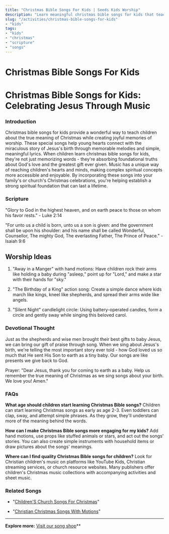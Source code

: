 ```yaml
---
title: "Christmas Bible Songs For Kids | Seeds Kids Worship"
description: "Learn meaningful christmas bible songs for kids that teach Scripture through music. Interactive worship resources for kids and families."
slug: "/activities/christmas-bible-songs-for-kids"
- "kids"
tags:
- "kids"
- "christmas"
- "scripture"
- "songs"
---
```


# Christmas Bible Songs For Kids

# Christmas Bible Songs for Kids: Celebrating Jesus Through Music

### Introduction
Christmas bible songs for kids provide a wonderful way to teach children about the true meaning of Christmas while creating joyful memories of worship. These special songs help young hearts connect with the miraculous story of Jesus's birth through memorable melodies and simple, meaningful lyrics. When children learn christmas bible songs for kids, they're not just memorizing words - they're absorbing foundational truths about God's love and the greatest gift ever given. Music has a unique way of reaching children's hearts and minds, making complex spiritual concepts more accessible and enjoyable. By incorporating these songs into your family's or church's Christmas celebrations, you're helping establish a strong spiritual foundation that can last a lifetime.

### Scripture
"Glory to God in the highest heaven, and on earth peace to those on whom his favor rests." - Luke 2:14

"For unto us a child is born, unto us a son is given: and the government shall be upon his shoulder: and his name shall be called Wonderful, Counsellor, The mighty God, The everlasting Father, The Prince of Peace." - Isaiah 9:6

## Worship Ideas
1. "Away in a Manger" with hand motions: Have children rock their arms like holding a baby during "asleep," point up for "Lord," and make a star with their hands for "sky."

2. "The Birthday of a King" action song: Create a simple dance where kids march like kings, kneel like shepherds, and spread their arms wide like angels.

3. "Silent Night" candlelight circle: Using battery-operated candles, form a circle and gently sway while singing this beloved carol.

### Devotional Thought
Just as the shepherds and wise men brought their best gifts to baby Jesus, we can bring our gift of praise through song. When we sing about Jesus's birth, we're telling the most important story ever told - how God loved us so much that He sent His Son to earth as a tiny baby. Our songs are like presents we give back to God.

Prayer: "Dear Jesus, thank you for coming to earth as a baby. Help us remember the true meaning of Christmas as we sing songs about your birth. We love you! Amen."

### FAQs
**What age should children start learning Christmas Bible songs?**
Children can start learning Christmas songs as early as age 2-3. Even toddlers can clap, sway, and attempt simple phrases. As they grow, they'll understand more of the meaning behind the words.

**How can I make Christmas Bible songs more engaging for my kids?**
Add hand motions, use props like stuffed animals or stars, and act out the songs' stories. You can also create simple instruments with household items or draw pictures about the songs' meanings.

**Where can I find quality Christmas Bible songs for children?**
Look for Christian children's music on platforms like YouTube Kids, Christian streaming services, or church resource websites. Many publishers offer children's Christmas music collections with accompanying activities and sheet music.

### Related Songs

- "[Children'S Church Songs For Christmas](/activities/children-s-church-songs-for-christmas/)"

- "[Christian Christmas Songs With Motions](/activities/christian-christmas-songs-with-motions/)"

---

**Explore more:** [Visit our song shop](https://seedskidsworship.com/shop)**

<!-- Schema Markup -->
<script type="application/ld+json">
{
  "@context": "https://schema.org",
  "@type": "MusicRecording",
  "name": "Christmas Bible Songs For Kids",
  "byArtist": {
    "@type": "MusicGroup",
    "name": "Seeds Kids Worship"
  },
  "isFamilyFriendly": true,
  "url": "https://seedskidsworship.com/activities/christmas-bible-songs-for-kids/"
}
</script>